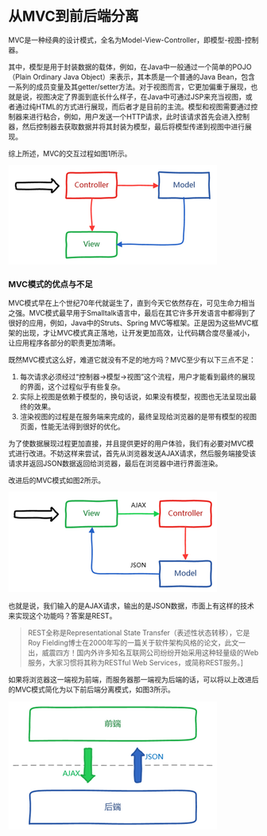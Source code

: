 # 从MVC到前后端分离

​	MVC是一种经典的设计模式，全名为Model-View-Controller，即模型-视图-控制器。

​	其中，模型是用于封装数据的载体，例如，在Java中一般通过一个简单的POJO（Plain Ordinary Java Object）来表示，其本质是一个普通的Java Bean，包含一系列的成员变量及其getter/setter方法。对于视图而言，它更加偏重于展现，也就是说，视图决定了界面到底长什么样子，在Java中可通过JSP来充当视图，或者通过纯HTML的方式进行展现，而后者才是目前的主流。模型和视图需要通过控制器来进行粘合，例如，用户发送一个HTTP请求，此时该请求首先会进入控制器，然后控制器去获取数据并将其封装为模型，最后将模型传递到视图中进行展现。

综上所述，MVC的交互过程如图1所示。

![mvc](../../x-architecture/docs/img/mvc.jpg)

### **MVC模式的优点与不足**

​	MVC模式早在上个世纪70年代就诞生了，直到今天它依然存在，可见生命力相当之强。MVC模式最早用于Smalltalk语言中，最后在其它许多开发语言中都得到了很好的应用，例如，Java中的Struts、Spring MVC等框架。正是因为这些MVC框架的出现，才让MVC模式真正落地，让开发更加高效，让代码耦合度尽量减小，让应用程序各部分的职责更加清晰。

既然MVC模式这么好，难道它就没有不足的地方吗？MVC至少有以下三点不足：

1. 每次请求必须经过“控制器->模型->视图”这个流程，用户才能看到最终的展现的界面，这个过程似乎有些复杂。
2. 实际上视图是依赖于模型的，换句话说，如果没有模型，视图也无法呈现出最终的效果。
3. 渲染视图的过程是在服务端来完成的，最终呈现给浏览器的是带有模型的视图页面，性能无法得到很好的优化。

为了使数据展现过程更加直接，并且提供更好的用户体验，我们有必要对MVC模式进行改进。不妨这样来尝试，首先从浏览器发送AJAX请求，然后服务端接受该请求并返回JSON数据返回给浏览器，最后在浏览器中进行界面渲染。

改进后的MVC模式如图2所示。

![img](../../x-architecture/docs/img/enhance-mvc.jpg) 

也就是说，我们输入的是AJAX请求，输出的是JSON数据，市面上有这样的技术来实现这个功能吗？答案是REST。

> REST全称是Representational State Transfer（表述性状态转移），它是Roy Fielding博士在2000年写的一篇关于软件架构风格的论文，此文一出，威震四方！国内外许多知名互联网公司纷纷开始采用这种轻量级的Web服务，大家习惯将其称为RESTful Web Services，或简称REST服务。]

如果将浏览器这一端视为前端，而服务器那一端视为后端的话，可以将以上改进后的MVC模式简化为以下前后端分离模式，如图3所示。

![img](../../x-architecture/docs/img/f-b-separation.jpg) 



